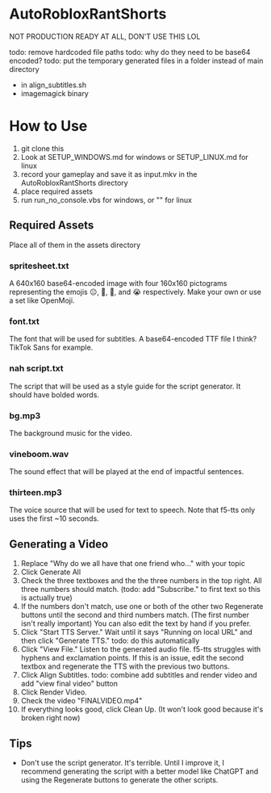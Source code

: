 # AutoRobloxRantShorts
NOT PRODUCTION READY AT ALL, DON'T USE THIS LOL

todo: remove hardcoded file paths
todo: why do they need to be base64 encoded?
todo: put the temporary generated files in a folder instead of main directory

* in align_subtitles.sh
* imagemagick binary

# How to Use

1. git clone this
2. Look at SETUP_WINDOWS.md for windows or SETUP_LINUX.md for linux
3. record your gameplay and save it as input.mkv in the AutoRobloxRantShorts directory
4. place required assets
5. run run_no_console.vbs for windows, or "" for linux

## Required Assets

Place all of them in the assets directory

### spritesheet.txt
A 640x160 base64-encoded image with four 160x160 pictograms representing the emojis 😐, 🥀, 🙏, and 😭 respectively. Make your own or use a set like OpenMoji.

### font.txt
The font that will be used for subtitles. A base64-encoded TTF file I think? TikTok Sans for example.

### nah script.txt
The script that will be used as a style guide for the script generator. It should have bolded words.

### bg.mp3
The background music for the video.

### vineboom.wav
The sound effect that will be played at the end of impactful sentences.

### thirteen.mp3
The voice source that will be used for text to speech. Note that f5-tts only uses the first ~10 seconds.

## Generating a Video

1. Replace "Why do we all have that one friend who..." with your topic
2. Click Generate All
3. Check the three textboxes and the the three numbers in the top right. All three numbers should match. (todo: add "Subscribe." to first text so this is actually true)
4. If the numbers don't match, use one or both of the other two Regenerate buttons until the second and third numbers match. (The first number isn't really important) You can also edit the text by hand if you prefer.
5. Click "Start TTS Server." Wait until it says "Running on local URL" and then click "Generate TTS." todo: do this automatically
6. Click "View File." Listen to the generated audio file. f5-tts struggles with hyphens and exclamation points. If this is an issue, edit the second textbox and regenerate the TTS with the previous two buttons.
7. Click Align Subtitles. todo: combine add subtitles and render video and add "view final video" button
8. Click Render Video.
9. Check the video "FINALVIDEO.mp4"
10. If everything looks good, click Clean Up. (It won't look good because it's broken right now)

## Tips

* Don't use the script generator. It's terrible. Until I improve it, I recommend generating the script with a better model like ChatGPT and using the Regenerate buttons to generate the other scripts.
